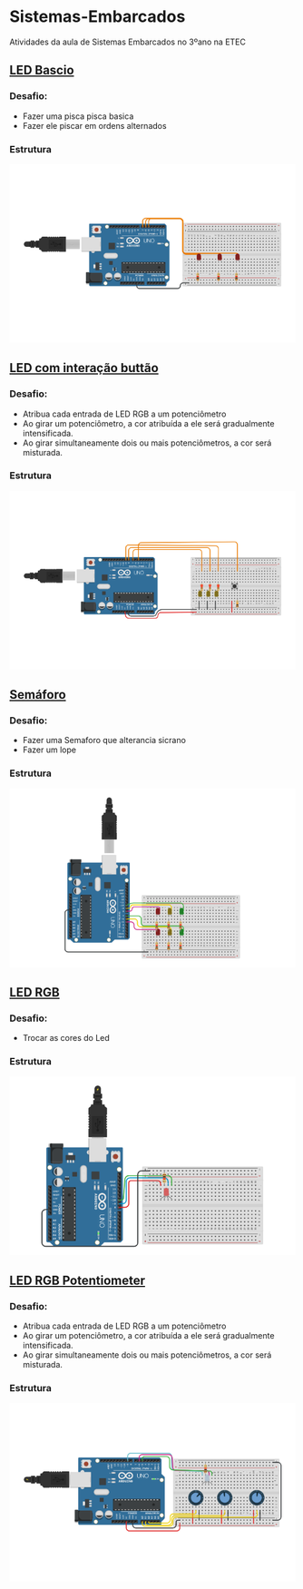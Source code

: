 # Sistemas-Embarcados

Atividades da aula de Sistemas Embarcados no 3ºano na ETEC

## [LED Bascio](/LED_Basico)
### Desafio:
- Fazer uma pisca pisca basica 
- Fazer ele piscar em ordens alternados
### Estrutura
![img](./LED_Basico/t725%20(2).png "Pisca pisca")

## [LED com interação buttão](/LED_BTN/)
### Desafio:
- Atribua cada entrada de LED RGB a um potenciômetro
- Ao girar um potenciômetro, a cor atribuída a ele será gradualmente intensificada.
- Ao girar simultaneamente dois ou mais potenciômetros, a cor será misturada.
### Estrutura
![img](./LED_BTN/t725%20(3).png "Pisca pisca")

## [Semáforo](/Semaforo)
### Desafio:
- Fazer uma Semaforo que alterancia sicrano
- Fazer um lope
### Estrutura
![img](./Semaforo/t725%20(1).png "Semáforo")

## [LED RGB](/LED_RGB/)
### Desafio:
- Trocar as cores do Led
### Estrutura
![img](./LED_RGB/t725.png "LED RGB")

## [LED RGB Potentiometer](/LED_RGB_Toggle//)
### Desafio:
- Atribua cada entrada de LED RGB a um potenciômetro
- Ao girar um potenciômetro, a cor atribuída a ele será gradualmente intensificada.
- Ao girar simultaneamente dois ou mais potenciômetros, a cor será misturada.
### Estrutura
![img](./LED_RGB_Toggle/t725.png "LED RGB")
